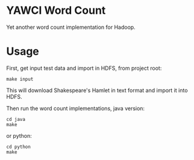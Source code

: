 
YAWCI Word Count
================

Yet another word count implementation for Hadoop.



Usage
=====

First, get input test data and import in HDFS,
from project root:

    make input

This will download Shakespeare's Hamlet in text format and import it into HDFS.


Then run the word count implementations, java version:

    cd java
    make

or python:

    cd python
    make
